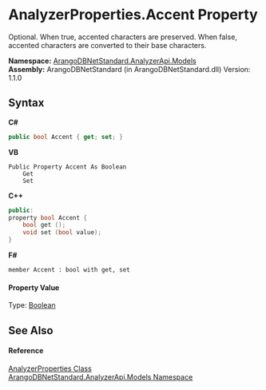 # AnalyzerProperties.Accent Property 
 

Optional. When true, accented characters are preserved. When false, accented characters are converted to their base characters.

**Namespace:**&nbsp;<a href="a2e54104-4ead-c0d1-eaad-3d92d56c8fb7">ArangoDBNetStandard.AnalyzerApi.Models</a><br />**Assembly:**&nbsp;ArangoDBNetStandard (in ArangoDBNetStandard.dll) Version: 1.1.0

## Syntax

**C#**<br />
``` C#
public bool Accent { get; set; }
```

**VB**<br />
``` VB
Public Property Accent As Boolean
	Get
	Set
```

**C++**<br />
``` C++
public:
property bool Accent {
	bool get ();
	void set (bool value);
}
```

**F#**<br />
``` F#
member Accent : bool with get, set

```


#### Property Value
Type: <a href="https://docs.microsoft.com/dotnet/api/system.boolean" target="_blank" rel="noopener noreferrer">Boolean</a>

## See Also


#### Reference
<a href="ce0de02a-856c-3fd4-9c6a-532bc4f2188d">AnalyzerProperties Class</a><br /><a href="a2e54104-4ead-c0d1-eaad-3d92d56c8fb7">ArangoDBNetStandard.AnalyzerApi.Models Namespace</a><br />